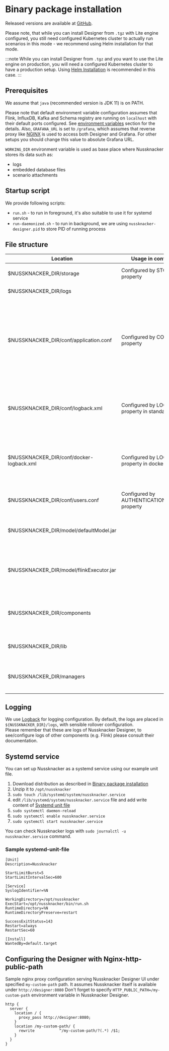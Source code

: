 # Binary package installation

Released versions are available at [GitHub](https://github.com/TouK/nussknacker/releases).

Please note, that while you can install Designer from `.tgz` with Lite engine configured, you still
need configured Kubernetes cluster to actually run scenarios in this mode - we recommend using Helm installation for that mode.


:::note
While you can install Designer from `.tgz` and you want to use the Lite engine on production, you will need 
a configured Kubernetes cluster to have a production setup. Using [Helm Installation](HelmChart.md) is recommended 
in this case.
:::

## Prerequisites

We assume that `java` (recommended version is JDK 11) is on PATH.

Please note that default environment variable configuration assumes that Flink, InfluxDB, Kafka and Schema registry are
running on `localhost` with their default ports configured. See [environment variables](../configuration/Common.md#environment-variables) section
for the details. Also, `GRAFANA_URL` is set to `/grafana`, which assumes that reverse proxy
like [NGINX](https://github.com/TouK/nussknacker-quickstart/tree/main/docker/common/nginx) is used to access both Designer and
Grafana. For other setups you should change this value to absolute Grafana URL.

`WORKING_DIR` environment variable is used as base place where Nussknacker stores its data such as:

- logs
- embedded database files
- scenario attachments

## Startup script

We provide following scripts:

- `run.sh` - to run in foreground, it's also suitable to use it for systemd service
- `run-daemonized.sh` - to run in background, we are using `nussknacker-designer.pid` to store PID of running process

## File structure

| Location                                 | Usage in configuration                                  | Description                                                                                                                                  |
|------------------------------------------|---------------------------------------------------------|----------------------------------------------------------------------------------------------------------------------------------------------|
| $NUSSKNACKER_DIR/storage                 | Configured by STORAGE_DIR property                      | Location of HSQLDB database                                                                                                                  |
| $NUSSKNACKER_DIR/logs                    |                                                         | Location of logs                                                                                                                             |
| $NUSSKNACKER_DIR/conf/application.conf   | Configured by CONFIG_FILE property                      | Location of Nussknacker configuration. Can be overwritten or used next to other custom configuration. See Configuration document for details |
| $NUSSKNACKER_DIR/conf/logback.xml        | Configured by LOGBACK_FILE property in standalone setup | Location of logging configuration. Can be overwritten to specify other logger logging levels                                                 |
| $NUSSKNACKER_DIR/conf/docker-logback.xml | Configured by LOGBACK_FILE property in docker setup     | Location of logging configuration. Can be overwritten to specify other logger logging levels                                                 |
| $NUSSKNACKER_DIR/conf/users.conf         | Configured by AUTHENTICATION_USERS_FILE property        | Location of Nussknacker Component Providers                                                                                                  |
| $NUSSKNACKER_DIR/model/defaultModel.jar  |                                                         | JAR with generic model (base components library)                                                                                             |
| $NUSSKNACKER_DIR/model/flinkExecutor.jar |                                                         | JAR with Flink executor, used by scenarios running on Flink                                                                                  |
| $NUSSKNACKER_DIR/components              |                                                         | Directory with Nussknacker Component Provider JARS                                                                                           |
| $NUSSKNACKER_DIR/lib                     |                                                         | Directory with Nussknacker base libraries                                                                                                    |
| $NUSSKNACKER_DIR/managers                |                                                         | Directory with Nussknacker Deployment Managers                                                                                               |


## Logging

We use [Logback](http://logback.qos.ch/manual/configuration.html) for logging configuration. By default, the logs are
placed in `${NUSSKNACKER_DIR}/logs`, with sensible rollover configuration.  
Please remember that these are logs of Nussknacker Designer, to see/configure logs of other components (e.g. Flink)
please consult their documentation.

## Systemd service

You can set up Nussknacker as a systemd service using our example unit file.

1. Download distribution as described in [Binary package installation](#binary-package-installation)
2. Unzip it to `/opt/nussknacker`
3. `sudo touch /lib/systemd/system/nussknacker.service`
4. edit `/lib/systemd/system/nussknacker.service` file and add write content
   of [Systemd unit file](#sample-systemd-unit-file)
5. `sudo systemctl daemon-reload`
6. `sudo systemctl enable nussknacker.service`
7. `sudo systemctl start nussknacker.service`

You can check Nussknacker logs with `sudo journalctl -u nussknacker.service` command.

### Sample systemd-unit-file

```unit file (systemd)
[Unit]
Description=Nussknacker

StartLimitBurst=5
StartLimitIntervalSec=600

[Service]
SyslogIdentifier=%N

WorkingDirectory=/opt/nussknacker
ExecStart=/opt/nussknacker/bin/run.sh
RuntimeDirectory=%N
RuntimeDirectoryPreserve=restart

SuccessExitStatus=143
Restart=always
RestartSec=60

[Install]
WantedBy=default.target
```

## Configuring the Designer with Nginx-http-public-path

Sample nginx proxy configuration serving Nussknacker Designer UI under specified `my-custom-path` path. It assumes Nussknacker itself is available under `http://designer:8080`
Don't forget to specify `HTTP_PUBLIC_PATH=/my-custom-path` environment variable in Nussknacker Designer.

```
http {
  server {
    location / {
      proxy_pass http://designer:8080;
    }
    location /my-custom-path/ {
      rewrite           ^/my-custom-path/?(.*) /$1;
    }
  }
}
```
